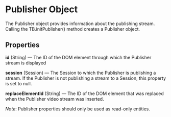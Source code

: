 # Publisher Object

The Publisher object provides information about the publishing stream. Calling the TB.initPublisher() method creates a Publisher object.

## Properties

**id** (String) — The ID of the DOM element through which the Publisher stream is displayed

**session** (Session) — The Session to which the Publisher is publishing a stream. If the Publisher is not publishing a stream to a Session, this property is set to null.

**replaceElementId** (String) — The ID of the DOM element that was replaced when the Publisher video stream was inserted.

*Note*: Publisher properties should only be used as read-only entities.
